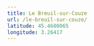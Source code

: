 ```yaml
---
title: Le Breuil-sur-Couze
url: /le-breuil-sur-couze/
latitude: 45.4680065
longitude: 3.26417
---
```

